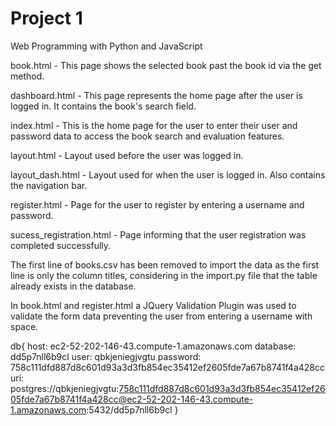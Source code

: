 # Project 1

Web Programming with Python and JavaScript

book.html - This page shows the selected book past the book id via the get method.

dashboard.html - This page represents the home page after the user is logged in. It contains the book's search field.

index.html - This is the home page for the user to enter their user and password data to access the book search and evaluation features.

layout.html - Layout used before the user was logged in.

layout_dash.html - Layout used for when the user is logged in. Also contains the navigation bar.

register.html - Page for the user to register by entering a username and password.

sucess_registration.html - Page informing that the user registration was completed successfully.



The first line of books.csv has been removed to import the data as the first line is only the column titles,
considering in the import.py file that the table already exists in the database.

In book.html and register.html a JQuery Validation Plugin was used to validate the form data preventing the user from entering a username with space.


db{
	host: ec2-52-202-146-43.compute-1.amazonaws.com
	database: dd5p7nll6b9cl
	user: qbkjeniegjvgtu
	password: 758c111dfd887d8c601d93a3d3fb854ec35412ef2605fde7a67b8741f4a428cc
	uri: postgres://qbkjeniegjvgtu:758c111dfd887d8c601d93a3d3fb854ec35412ef2605fde7a67b8741f4a428cc@ec2-52-202-146-43.compute-1.amazonaws.com:5432/dd5p7nll6b9cl
}